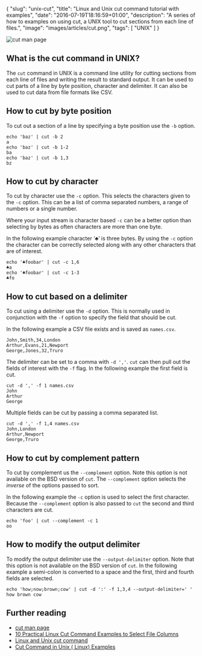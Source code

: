 {
  "slug": "unix-cut",
  "title": "Linux and Unix cut command tutorial with examples",
  "date": "2016-07-19T18:16:59+01:00",
  "description": "A series of how to examples on using cut, a UNIX tool to cut sections from each line of files.",
  "image": "images/articles/cut.png",
  "tags": [
    "UNIX"
  ]
}

![cut man page](https://shapeshed.com/images/articles/cut.png)

## What is the cut command in UNIX?

The `cut` command in UNIX is a command line utility for cutting sections from each line of files and writing the result to standard output. It can be used to cut parts of a line by byte position, character and delimiter. It can also be used to cut data from file formats like CSV. 

## How to cut by byte position

To cut out a section of a line by specifying a byte position use the `-b` option.

    echo 'baz' | cut -b 2
    a
    echo 'baz' | cut -b 1-2
    ba
    echo 'baz' | cut -b 1,3
    bz

## How to cut by character

To cut by character use the `-c` option. This selects the characters given to the `-c` option. This can be a list of comma separated numbers, a range of numbers or a single number.

Where your input stream is character based `-c` can be a better option than selecting by bytes as often characters are more than one byte.

In the following example character ‘♣’ is three bytes. By using the `-c` option the character can be correctly selected along with any other characters that are of interest.

    echo '♣foobar' | cut -c 1,6
    ♣a
    echo '♣foobar' | cut -c 1-3
    ♣fo

## How to cut based on a delimiter

To cut using a delimiter use the `-d` option. This is normally used in conjunction with the `-f` option to specify the field that should be cut.

In the following example a CSV file exists and is saved as `names.csv`.

    John,Smith,34,London
    Arthur,Evans,21,Newport
    George,Jones,32,Truro

The delimiter can be set to a comma with `-d ','`. `cut` can then pull out the fields of interest with the `-f` flag. In the following example the first field is cut.

    cut -d ',' -f 1 names.csv
    John
    Arthur  
    George

Multiple fields can be cut by passing a comma separated list.

    cut -d ',' -f 1,4 names.csv
    John,London
    Arthur,Newport
    George,Truro

## How to cut by complement pattern

To cut by complement us the `--complement` option. Note this option is not available on the BSD version of `cut`. The `--complement` option selects the _inverse_ of the options passed to sort.

In the following example the `-c` option is used to select the first character. Because the `--complement` option is also passed to `cut` the second and third characters are cut.

    echo 'foo' | cut --complement -c 1
    oo

## How to modify the output delimiter

To modify the output delimiter use the `--output-delimiter` option. Note that this option is not available on the BSD version of `cut`. In the following example a semi-colon is converted to a space and the first, third and fourth fields are selected.

    echo 'how;now;brown;cow' | cut -d ':' -f 1,3,4 --output-delimiter=' '
    how brown cow

## Further reading

*   [cut man page](http://linux.die.net/man/1/cut)
*   [10 Practical Linux Cut Command Examples to Select File Columns](http://www.thegeekstuff.com/2013/06/cut-command-examples)
*   [Linux and Unix cut command](http://www.computerhope.com/unix/ucut.htm)
*   [Cut Command in Unix ( Linux) Examples](http://www.folkstalk.com/2012/02/cut-command-in-unix-linux-examples.html)


